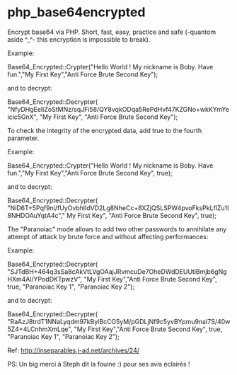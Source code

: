# php_base64encrypted
Encrypt base64 via PHP. Short, fast, easy, practice and safe (-quantom aside ^_^- this encryption is impossible to break).

Example: 

Base64_Encrypted::Crypter("Hello World ! My nickname is Boby. Have fun.","My First Key","Anti Force Brute Second Key");
 
 and to decrypt:
 
Base64_Encrypted::Decrypter( "NfyDHgEeIiZoStMNz/sqJFi58/QY8vqkODqa5RePdHvf47KZGNo+wkKYmYeicic5GnX", "My First Key", "Anti Force Brute Second Key");
 
 To check the integrity of the encrypted data, add true to the fourth parameter.
 
Example:
 
Base64_Encrypted::Crypter("Hello World ! My nickname is Boby. Have fun.","My First Key","Anti Force Brute Second Key", true);

and to decrypt:

Base64_Encrypted::Decrypter( "NiD6T+5Pqf9ni/fUyOvbhlIdVD2Lg8NheCc+8XZjQSLSPW4pvoFksPkLflZu1l8NHDOAuYqtA4c"," My First Key", "Anti Force Brute Second Key", true);



The "Paranoiac" mode allows to add two other passwords to annihilate any attempt of attack by brute force and without affecting performances:

Example:

Base64_Encrypted::Decrypter( "SJTdBH+464q3sSa8cAkVtLVgOAajJRvmcuDe7OheDWdDEUUtiBmjb6gNgHXm4Al/YPodDKTpwzV", "My First Key","Anti Force Brute Second Key", true, "Paranoiac Key 1", "Paranoiac Key 2");

and to decrypt:


Base64_Encrypted::Decrypter( "RaAzJ8trdT1NNaLyqdm97kBylBcCO5yM/pGDLjNf9c5yvBYpmu9naI7S/40w5Z4+4LCnhmXmLqe", "My First Key","Anti Force Brute Second Key", true, "Paranoiac Key 1", "Paranoiac Key 2");



Ref: http://inseparables.j-ad.net/archives/24/

PS: Un big merci à Steph dit la fouine :) pour ses avis éclairés !
